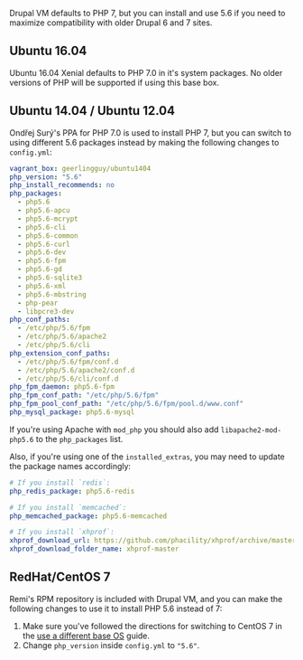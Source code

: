 Drupal VM defaults to PHP 7, but you can install and use 5.6 if you need to maximize compatibility with older Drupal 6 and 7 sites.

## Ubuntu 16.04

Ubuntu 16.04 Xenial defaults to PHP 7.0 in it's system packages. No older versions of PHP will be supported if using this base box.

## Ubuntu 14.04 / Ubuntu 12.04

Ondřej Surý's PPA for PHP 7.0 is used to install PHP 7, but you can switch to using different 5.6 packages instead by making the following changes to `config.yml`:

```yaml
vagrant_box: geerlingguy/ubuntu1404
php_version: "5.6"
php_install_recommends: no
php_packages:
  - php5.6
  - php5.6-apcu
  - php5.6-mcrypt
  - php5.6-cli
  - php5.6-common
  - php5.6-curl
  - php5.6-dev
  - php5.6-fpm
  - php5.6-gd
  - php5.6-sqlite3
  - php5.6-xml
  - php5.6-mbstring
  - php-pear
  - libpcre3-dev
php_conf_paths:
  - /etc/php/5.6/fpm
  - /etc/php/5.6/apache2
  - /etc/php/5.6/cli
php_extension_conf_paths:
  - /etc/php/5.6/fpm/conf.d
  - /etc/php/5.6/apache2/conf.d
  - /etc/php/5.6/cli/conf.d
php_fpm_daemon: php5.6-fpm
php_fpm_conf_path: "/etc/php/5.6/fpm"
php_fpm_pool_conf_path: "/etc/php/5.6/fpm/pool.d/www.conf"
php_mysql_package: php5.6-mysql
```

If you're using Apache with `mod_php` you should also add `libapache2-mod-php5.6` to the `php_packages` list.

Also, if you're using one of the `installed_extras`, you may need to update the package names accordingly:

```yaml
# If you install `redis`:
php_redis_package: php5.6-redis

# If you install `memcached`:
php_memcached_package: php5.6-memcached

# If you install `xhprof`:
xhprof_download_url: https://github.com/phacility/xhprof/archive/master.tar.gz
xhprof_download_folder_name: xhprof-master
```

## RedHat/CentOS 7

Remi's RPM repository is included with Drupal VM, and you can make the following changes to use it to install PHP 5.6 instead of 7:

  1. Make sure you've followed the directions for switching to CentOS 7 in the [use a different base OS](base-os.md) guide.
  2. Change `php_version` inside `config.yml` to `"5.6"`.
